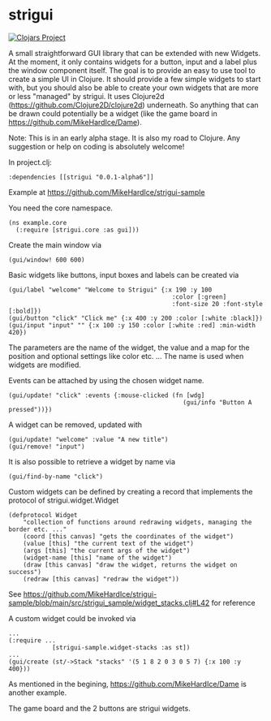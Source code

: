 # strigui

[![Clojars Project](https://img.shields.io/clojars/v/strigui.svg)](https://clojars.org/strigui)

A small straightforward GUI library that can be extended with new Widgets. At the moment, it only contains widgets for a button, input and a label plus the window component itself.
The goal is to provide an easy to use tool to create a simple UI in Clojure. It should provide a few simple widgets to start with,
but you should also be able to create your own widgets that are more or less "managed" by strigui. 
It uses Clojure2d (https://github.com/Clojure2D/clojure2d) underneath. So anything that can be drawn could potentially be a widget (like the game board in https://github.com/MikeHardIce/Dame).

Note: This is in an early alpha stage. It is also my road to Clojure. Any suggestion or help on coding is absolutely welcome!

In project.clj:

```
:dependencies [[strigui "0.0.1-alpha6"]]
```
Example at https://github.com/MikeHardIce/strigui-sample

You need the core namespace.

```
(ns example.core
  (:require [strigui.core :as gui]))

```
Create the main window via

```
(gui/window! 600 600)
```

Basic widgets like buttons, input boxes and labels can be created via

```
(gui/label "welcome" "Welcome to Strigui" {:x 190 :y 100
                                             :color [:green]
                                             :font-size 20 :font-style [:bold]})
(gui/button "click" "Click me" {:x 400 :y 200 :color [:white :black]})
(gui/input "input" "" {:x 100 :y 150 :color [:white :red] :min-width 420})
```
The parameters are the name of the widget, the value and a map for the position and optional settings like color etc. ...
The name is used when widgets are modified.

Events can be attached by using the chosen widget name.

```
(gui/update! "click" :events {:mouse-clicked (fn [wdg]
                                                (gui/info "Button A pressed"))})
```

A widget can be removed, updated with

```
(gui/update! "welcome" :value "A new title")
(gui/remove! "input")
```

It is also possible to retrieve a widget by name via
```
(gui/find-by-name "click")
```

Custom widgets can be defined by creating a record that implements the protocol of strigui.widget.Widget

```
(defprotocol Widget 
    "collection of functions around redrawing widgets, managing the border etc. ..."
    (coord [this canvas] "gets the coordinates of the widget")
    (value [this] "the current text of the widget")
    (args [this] "the current args of the widget")
    (widget-name [this] "name of the widget")
    (draw [this canvas] "draw the widget, returns the widget on success")
    (redraw [this canvas] "redraw the widget"))
```
See https://github.com/MikeHardIce/strigui-sample/blob/main/src/strigui_sample/widget_stacks.clj#L42 for reference

A custom widget could be invoked via

```
...
(:require ...
            [strigui-sample.widget-stacks :as st])
...
(gui/create (st/->Stack "stacks" '(5 1 8 2 0 3 0 5 7) {:x 100 :y 400}))
```

As mentioned in the begining, https://github.com/MikeHardIce/Dame is another example.

The game board and the 2 buttons are strigui widgets.